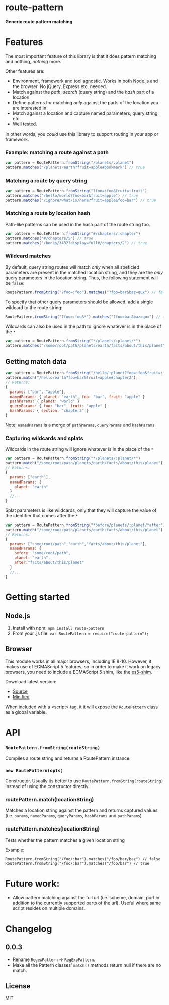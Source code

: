 # route-pattern

#### Generic route pattern matching

# Features

The most important feature of this library is that it does pattern matching and nothing, *nothing* more.

Other features are:

* Environment, framework and tool agnostic. Works in both Node.js and the browser. No jQuery, Express etc. needed.
* Match against the *path*, *search* (query string) and the *hash* part of a location
* Define patterns for matching *only* against the parts of the location you are interested in
* Match against a location and capture named parameters, query string, etc.
* Well tested.

In other words, you *could* use this library to support routing in your app or framework.

### Example: matching a route against a path 

```js
var pattern = RoutePattern.fromString("/planets/:planet")
pattern.matches("/planets/earth?fruit=apple#bookmark") // true
```

### Matching a route by query string

```js
var pattern = RoutePattern.fromString("?foo=:foo&fruit=:fruit")
pattern.matches("/hello/world?foo=bar&fruit=apple") // true
pattern.matches("/ignore/what/is/here?fruit=apple&foo=bar") // true
```

### Matching a route by location hash

Path-like patterns can be used in the hash part of the route string too.

```js
var pattern = RoutePattern.fromString("#/chapters/:chapter")
pattern.matches("#/chapters/5") // true
pattern.matches("/books/3432?display=full#/chapters/2") // true
```

### Wildcard matches 

By default, query string routes will match *only* when all speficied parameters are present in 
the matched location string, and they are the *only* query parameters in the location string.
Thus, the following statement will be `false`:

```js
RoutePattern.fromString("?foo=:foo").matches("?foo=bar&baz=qux") // false
```

To specify that other query parameters should be allowed, add a single wildcard to the route string:

```js
RoutePattern.fromString("?foo=:foo&*").matches("?foo=bar&baz=qux") // true
```

Wildcards can also be used in the path to ignore whatever is in the place of the `*`

```js
var pattern = RoutePattern.fromString("*/planets/:planet/*")
pattern.matches("/some/root/path/planets/earth/facts/about/this/planet") // true
```

## Getting match data

```js
var pattern = RoutePattern.fromString("/hello/:planet?foo=:foo&fruit=:fruit#:section")
pattern.match("/hello/earth?foo=bar&fruit=apple#chapter2");
// Returns:
{
  params: ["bar", "apple"],
  namedParams: { planet: "earth", foo: "bar", fruit: "apple" }
  pathParams: { planet: "world" }
  queryParams: { foo: "bar", fruit: "apple" }
  hashParams: { section: "chapter2" }
}
```

Note: `namedParams` is a merge of `pathParams`, `queryParams` and `hashParams`.

### Capturing wildcards and splats

Wildcards in the route string will ignore whatever is in the place of the `*`

```js
var pattern = RoutePattern.fromString("*/planets/:planet/*")
pattern.match("/some/root/path/planets/earth/facts/about/this/planet") // true
// Returns:
{
  params: ["earth"],
  namedParams: {
    planet: "earth"
  }
  //...
}
```

Splat parameters is like wildcards, only that they will capture the value of the identifier that comes after the `*` 

```js
var pattern = RoutePattern.fromString("*before/planets/:planet/*after")
pattern.match("/some/root/path/planets/earth/facts/about/this/planet")
// Returns:
{
  params: ["some/root/path","earth","facts/about/this/planet"],
  namedParams: {
    before: "some/root/path",
    planet: "earth",
    after:"facts/about/this/planet"
  }
  //...
}
```

# Getting started

## Node.js
1. Install with npm: `npm install route-pattern`
2. From your .js file: `var RoutePattern = require("route-pattern");` 

## Browser

This module works in all major browsers, including IE 8-10. However, it makes use of ECMAScript 5 features, so in 
order to make it work on legacy browsers, you need to include a ECMAScript 5 shim, like the [es5-shim](https://github.com/kriskowal/es5-shim). 

Download latest version:
* [Source](https://raw.github.com/bjoerge/route-pattern/master/route-pattern-standalone.js)
* [Minified](https://raw.github.com/bjoerge/route-pattern/master/route-pattern-standalone.min.js)

When included with a &lt;script&gt; tag, it it will expose the `RoutePattern` class as a global variable.

# API

### `RoutePattern.fromString(routeString)`
Compiles a route string and returns a RoutePattern instance.

### `new RoutePattern(opts)`
Constructor. Usually its better to use `RoutePattern.fromString(routeString)` instead of using the constructor directly.

### routePattern.match(locationString)
Matches a location string against the pattern and returns captured values (i.e.
`params`, `namedParams`, `queryParams`, `hashParams` and `pathParams`)

### routePattern.matches(locationString)
Tests whether the pattern matches a given location string

Example:
```
RoutePattern.fromString("/foo/:bar").matches("/foo/bar/baz") // false
RoutePattern.fromString("/foo/:bar").matches("/foo/bar") // true
```

# Future work:
* Allow pattern matching against the full url (i.e. scheme, domain, port in addition to the currently supported parts of
the url). Useful where same script resides on multiple domains.

# Changelog

## 0.0.3
  * Rename `RegexPattern` => `RegExpPattern`.
  * Make all the Pattern classes' `match()` methods  return null if there are no match.

## License

MIT
